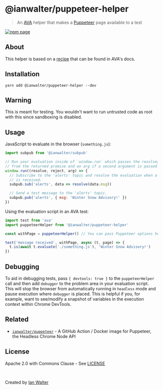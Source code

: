 # @ianwalter/puppeteer-helper
> An [AVA][avaUrl] helper that makes a [Puppeteer][puppeteerUrl] page available
> to a test

[![npm page][npmImage]][npmUrl]

## About

This helper is based on a [recipe][recipeUrl] that can be found in AVA's docs.

## Installation

```console
yarn add @ianwalter/puppeteer-helper --dev
```

## Warning

This is meant for testing. You wouldn't want to run untrusted code as root with
this since sandboxing is disabled.

## Usage

JavaScript to evaluate in the browser (`something.js`):

```js
import subpub from '@ianwalter/subpub'

// Run your evaluation inside of `window.run` which passes the resolve/reject functions
// from the returned promise and an arg if a second argument is passed to `t.evaluate`.
window.run((resolve, reject, arg) => {
  // Subscribe to the 'alerts' topic and resolve the evaluation when a message
  // is received.
  subpub.sub('alerts', data => resolve(data.msg))

  // Send a test message to the 'alerts' topic.
  subpub.pub('alerts', { msg: 'Winter Snow Advisory!' })
})
```

Using the evaluation script in an AVA test:

```js
import test from 'ava'
import puppeteerHelper from '@ianwalter/puppeteer-helper'

const withPage = puppeteerHelper() // You can pass Puppeteer options here.

test('message received', withPage, async (t, page) => {
  t.is(await t.evaluate('./something.js'), 'Winter Snow Advisory!')
})
```

## Debugging

To aid in debugging tests, pass `{ devtools: true }` to the `puppeteerHelper`
call and then add `debugger` to the problem area in your evaluation script. This
will stop the browser from automatically running in `headless` mode and pause
execution where `debugger` is placed. This is helpful if you, for example, want
to see/modify a snapshot of variables in the execution context within Chrome
DevTools.

## Related

* [`ianwalter/puppeteer`][iwPuppeteerUrl] - A GitHub Action / Docker image for
  Puppeteer, the Headless Chrome Node API

## License

Apache 2.0 with Commons Clause - See [LICENSE][licenseUrl]

&nbsp;

Created by [Ian Walter](https://iankwalter.com)

[avaUrl]: https://github.com/avajs/ava
[puppeteerUrl]: https://pptr.dev/
[npmImage]: https://img.shields.io/npm/v/@ianwalter/puppeteer-helper.svg
[npmUrl]: https://www.npmjs.com/package/@ianwalter/puppeteer-helper
[recipeUrl]: https://github.com/avajs/ava/blob/master/docs/recipes/puppeteer.md
[iwPuppeteerUrl]: https://github.com/ianwalter/puppeteer
[licenseUrl]: https://github.com/ianwalter/puppeteer-helper/blob/master/LICENSE
